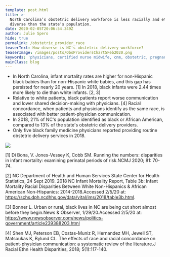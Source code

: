 ```yaml
---
template: post.html
title: >-
  North Carolina’s obstetric delivery workforce is less racially and ethnically
  diverse than the state’s population.  
date: 2020-02-05T20:06:54.349Z
author: Julie Spero
hide: true
permalink: /obstetric_provider_race
teaserText: How diverse is NC's obstetric delivery workforce?
teaserImage: /images/posts/ObsProvidersChart5Feb2020.png
keywords: 'physicians, certified nurse midwife, cnm, obstetric, pregnant'
mainClass: blog
---
```

* In North Carolina, infant mortality rates are higher for non-Hispanic black babies than for non-Hispanic white babies, and this gap has persisted for nearly 20 years. \[1] In 2018, black infants were 2.44 times more likely to die than white infants. \[2, 3] 
* Relative to white patients, black patients report worse communication and lower shared decision-making with physicians. \[4] Racial concordance, when patients and physicians identify as the same race, is associated with better patient-physician communication.
* In 2018, 21% of NC's population identified as black or African American, compared to 13% of the state's obstetric delivery providers.
* Only five black family medicine physicians reported providing routine obstetric delivery services in 2018.

![](/images/posts/ObsProvidersChart5Feb2020.png)

\[1] Di Bona, V. Jones-Vessey K, Cobb SM. Running the numbers: disparities in infant mortality: examining perinatal periods of risk.NCMJ 2020; 81: 70-74.

\[2] NC Department of Health and Human Services State Center for Health Statistics, 24 Sept 2019. 2018 NC Infant Mortality Report, Table 3b: Infant Mortality Racial Disparities Between White Non-Hispanics & African American Non-Hispanics: 2014-2018.Accessed 2/5/20 at: <https://schs.dph.ncdhhs.gov/data/vital/ims/2018/table3b.html>.

\[3] Bonner L. Urban or rural, black lives in NC are being cut short almost before they begin.News & Observer, 1/29/20.Accessed 2/5/20 at: <https://www.newsobserver.com/news/politics-government/article239388203.html>

\[4] Shen MJ, Peterson EB, Costas-Muniz R, Hernandez MH, Jewell ST, Matsoukas K, Bylund CL. The effects of race and racial concordance on patient-physician communication: a systematic review of the literature.J Racial Ethn Health Disparities, 2018; 5(1):117-140.
